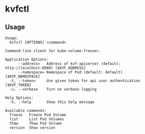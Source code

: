 # kvfctl

## Usage
    Usage:
      kvfctl [OPTIONS] <command>

	Command-line client for kube-volume-freezer.

    Application Options:
          --address=   Address of kvf-apiserver (default: http://localhost:8080) [$KVF_ADDRESS]
          --namespace= Namespace of Pod (default: default) [$KVF_NAMESPACE]
      -t, --token=     Use given token for api user authentication [$KVF_TOKEN]
      -v, --verbose    Turn on verbose logging

    Help Options:
      -h, --help       Show this help message

    Available commands:
      freeze   Freeze Pod Volume
      list     List Pod Volumes
      thaw     Thaw Pod Volume
      version  Show version

